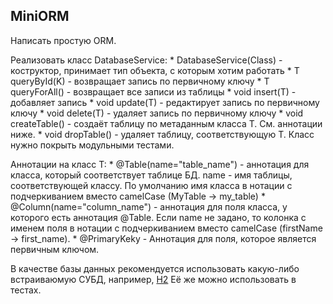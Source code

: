 ## MiniORM

Написать простую ORM. 

Реализовать класс DatabaseService<T>:
    * DatabaseService(Class<T>) - коструктор, принимает тип объекта, с которым хотим работать
    * <K> T queryById(K) - возвращает запись по первичному ключу
    * T queryForAll() - возвращает все записи из таблицы
    * void insert(T) - добавляет запись
    * void update(T) - редактирует запись по первичному ключу 
    * void delete(T) - удаляет запись по первичному ключу
    * void createTable() - создаёт таблицу по метаданным класса T. См. аннотации ниже.
    * void dropTable() - удаляет таблицу, соответствующую T.
Класс нужно покрыть модульными тестами. 
    
Аннотации на класс T:
    * @Table(name="table_name") - аннотация для класса, который соответствует таблице БД. name - имя таблицы, соответствующей классу. 
    По умолчанию имя класса в нотации с подчеркиванием вместо camelCase (MyTable -> my_table)
    * @Column(name="column_name") - аннотация для поля класса, у которого есть аннотация @Table. Если name не задано, то колонка с именем поля в нотации с подчеркиванием вместо camelCase (firstName -> first_name).
    * @PrimaryKeky - Аннотация для поля, которое является первичным ключом. 

В качестве базы данных рекомендуется использовать какую-либо встраиваюмую СУБД, например, [H2](http://www.h2database.com/html/main.html)
Её же можно использовать в тестах.